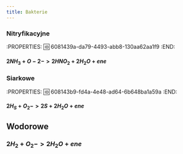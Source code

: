 ```yaml
---
title: Bakterie
---
```


###
### Nitryfikacyjne
:PROPERTIES:
:id: 6081439a-da79-4493-abb8-130aa62aa1f9
:END:
#### $2NH_3 + O-2 -> 2HNO_2 + 2H_2O + ene$
### Siarkowe
:PROPERTIES:
:id: 608143b9-fd4a-4e48-ad64-6b648ba1a59a
:END:
#### $2 H_S + O_2 -> 2S + 2H_2O + ene$
## Wodorowe
### $2H_2 + O_2 -> 2H_2O + ene$